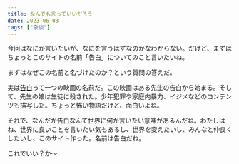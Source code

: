```yaml
---
title: なんでも言っていいだろう
date: 2023-06-03
tags: ["杂谈"]
---
```


今回はなにか言いたいが、なにを言うはずなのかなわからない。だけど、まずはちょっとこのサイトの名前「告白」についてのこと言いたいね。

まずはなぜこの名前と名づけたのか？という質問の答えだ。

実は[告白](https://ja.wikipedia.org/wiki/告白_(2010年の映画))って一つの映画の名前だ。この映画はある先生の告白から始まる。そして、先生の娘は生徒に殺された。少年犯罪や家庭内暴力、イジメなどのコンテンツも描写した。ちょっと怖い物語だけど、面白いよね。

それで、なんだか告白なんて世界に何か言いたい意味があるんだね。わたしはね、世界に良いことを言いたい気もあるし、世界を変えたいし、みんなと仲良くしたいし、このサイト作った。名前は告白だね。

これでいい？か～
